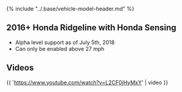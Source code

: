 {% include "../.base/vehicle-model-header.md" %}

## 2016+ Honda Ridgeline with Honda Sensing

* Alpha level support as of July 5th, 2018
* Can only be enabled above 27 mph

## Videos

{{ 'https://www.youtube.com/watch?v=L2CF0jHyMxY' | video }}